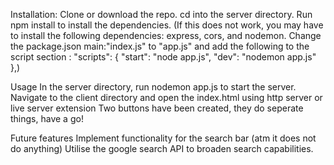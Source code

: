 Installation:
  Clone or download the repo.
  cd into the server directory.
  Run npm install to install the dependencies.
  (If this does not work, you may have to install the following dependencies: express, cors, and nodemon. Change the package.json main:"index.js" to "app.js" 
  and add the following to the script section : 
  "scripts": {
    "start": "node app.js",
    "dev": "nodemon app.js"
  },)
  
  
Usage
  In the server directory, run nodemon app.js to start the server.
  Navigate to the client directory and open the index.html using http server or live server extension
  Two buttons have been created, they do seperate things, have a go!

Future features
  Implement functionality for the search bar (atm it does not do anything)
  Utilise the google search API to broaden search capabilities.
  
